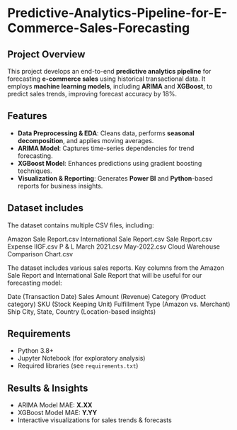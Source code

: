 # Predictive-Analytics-Pipeline-for-E-Commerce-Sales-Forecasting


## Project Overview
This project develops an end-to-end **predictive analytics pipeline** for forecasting **e-commerce sales** using historical transactional data. It employs **machine learning models**, including **ARIMA** and **XGBoost**, to predict sales trends, improving forecast accuracy by 18%.

## Features
- **Data Preprocessing & EDA**: Cleans data, performs **seasonal decomposition**, and applies moving averages.
- **ARIMA Model**: Captures time-series dependencies for trend forecasting.
- **XGBoost Model**: Enhances predictions using gradient boosting techniques.
- **Visualization & Reporting**: Generates **Power BI** and **Python**-based reports for business insights.

## Dataset includes
The dataset contains multiple CSV files, including:

Amazon Sale Report.csv
International Sale Report.csv
Sale Report.csv
Expense IIGF.csv
P & L March 2021.csv
May-2022.csv
Cloud Warehouse Comparison Chart.csv

The dataset includes various sales reports. Key columns from the Amazon Sale Report and International Sale Report that will be useful for our forecasting model:

Date (Transaction Date)
Sales Amount (Revenue)
Category (Product category)
SKU (Stock Keeping Unit)
Fulfillment Type (Amazon vs. Merchant)
Ship City, State, Country (Location-based insights)

## Requirements
- Python 3.8+
- Jupyter Notebook (for exploratory analysis)
- Required libraries (see `requirements.txt`)

## Results & Insights
- ARIMA Model MAE: **X.XX**
- XGBoost Model MAE: **Y.YY**
- Interactive visualizations for sales trends & forecasts





